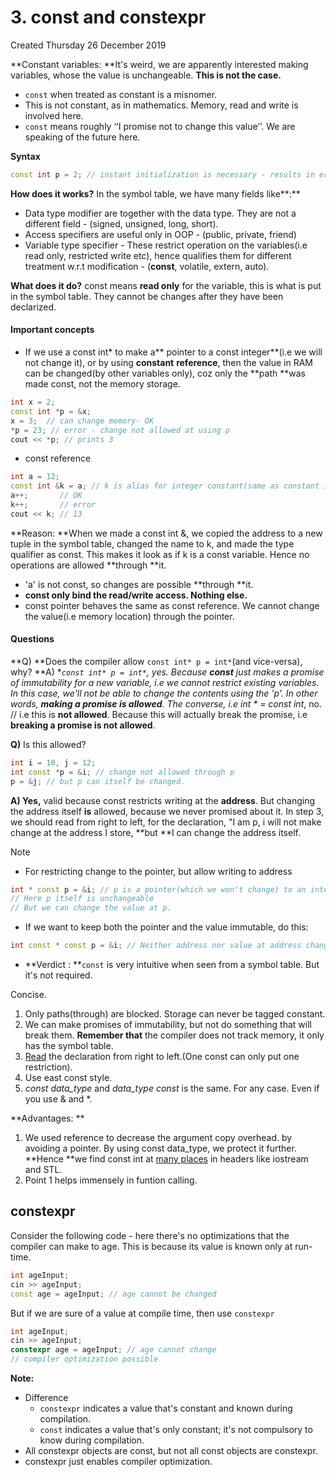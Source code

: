 # 3. const and constexpr
Created Thursday 26 December 2019

**Constant variables: **It's weird, we are apparently interested making variables, whose the value is unchangeable. **This is not the case.**


* ``const`` when treated as constant is a misnomer.
* This is not constant, as in mathematics. Memory, read and write is involved here.
* ``const`` means roughly ‘‘I promise not to change this value’’. We are speaking of the future here.


**Syntax**
```c++
const int p = 2; // instant initialization is necessary - results in error
```

**How does it works?**
In the symbol table, we have many fields like**:**

* Data type modifier are together with the data type. They are not a different field - (signed, unsigned, long, short).
* Access specifiers are useful only in OOP - (public, private, friend)
* Variable type specifier - These restrict operation on the variables(i.e read only, restricted write etc), hence qualifies them for different treatment w.r.t modification - (**const**, volatile, extern, auto).


**What does it do?**
const means **read only** for the variable, this is what is put in the symbol table.
They cannot be changes after they have been declarized.

#### Important concepts

* If we use a const int* to make a** pointer to a const integer**(i.e we will not change it), or by using **constant** **reference**, then the value in RAM can be changed(by other variables only), coz only the **path **was made const, not the memory storage.
```c++
int x = 2;
const int *p = &x;
x = 3;	// can change memory- OK
*p = 23; // error - change not allowed at using p
cout << *p; // prints 3
```

* const reference
```c++
int a = 12;
const int &k = a; // k is alias for integer constant(same as constant integer)
a++;       // OK
k++;       // error
cout << k; // 13
```

**Reason: **When we made a const int &, we copied the address to a new tuple in the symbol table, changed the name to k, and made the type qualifier as const. This makes it look as if k is a const variable. Hence no operations are allowed **through **it.

* 'a' is not const, so changes are possible **through **it.
* **const only bind the read/write access. Nothing else.**
* const pointer behaves the same as const reference. We cannot change the value(i.e memory location) through the pointer.


#### Questions
**Q) **Does the compiler allow ``const int* p = int*``(and vice-versa), why?
**A) **``const int* p = int*``, yes. Because **const** just makes a promise of immutability for a new variable, i.e we cannot restrict existing variables. In this case, we'll not be able to change the contents using the 'p'. In other words, **making a promise is allowed**.
The converse, i.e int * = const int*, no. // i.e this is **not allowed**. Because this will actually break the promise, i.e **breaking a promise is not allowed**.

**Q)** Is this allowed?
```c++
int i = 10, j = 12;
int const *p = &i; // change not allowed through p
p = &j; // but p can itself be changed.
```

**A) Yes,** valid because const restricts writing at the **address**. But changing the address itself **is** allowed, because we never promised about it. In step 3, we should read from right to left, for the declaration, "I am p, i will not make change at the address I store, **but **I can change the address itself.

Note

* For restricting change to the pointer, but allow writing to address
```c++
int * const p = &i; // p is a pointer(which we won't change) to an integer
// Here p itself is unchangeable
// But we can change the value at p.
```

* If we want to keep both the pointer and the value immutable, do this:
```c++
int const * const p = &i; // Neither address nor value at address changeable.
```

* **Verdict : **``const`` is very intuitive when seen from a symbol table. But it's not required.

Concise.

1. Only paths(through) are blocked. Storage can never be tagged constant.
2. We can make promises of immutability, but not do something that will break them. **Remember that** the compiler does not track memory, it only has the symbol table.
3. [Read](https://developerinsider.co/what-is-the-difference-between-const-int-and-int-const/) the declaration from right to left.(One const can only put one restriction).
4. Use east const style.
5. *const data_type* and *data_type const* is the same. For any case. Even if you use & and *.

**Advantages: **

1. We used reference to decrease the argument copy overhead. by avoiding a pointer. By using const data_type, we protect it further. **Hence **we find const int at [many places](https://stackoverflow.com/questions/162480/const-int-vs-int-const-as-function-parameter-in-c-and-c) in headers like iostream and STL.
2. Point 1 helps immensely in funtion calling.


constexpr
---------
Consider the following code - here there's no optimizations that the compiler can make to age. This is because its value is known only at run-time.
```c++
int ageInput;
cin >> ageInput;
const age = ageInput; // age cannot be changed
```


But if we are sure of a value at compile time, then use ``constexpr``
```c++
int ageInput;
cin >> ageInput;
constexpr age = ageInput; // age cannot change
// compiler optimization possible
```

**Note:**

* Difference
	* ``constexpr`` indicates a value that's constant and known during compilation.
	* ``const`` indicates a value that's only constant; it's not compulsory to know during compilation.
* All constexpr objects are const, but not all const objects are constexpr.
* constexpr just enables compiler optimization.


